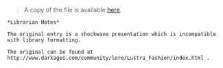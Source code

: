 >A copy of the file is available [here](../loures/Lore/images/fashion.dcr).


```
*Librarian Notes*

The original entry is a shockwave presentation which is incompatible with library formatting.  

The original can be found at http://www.darkages.com/community/lore/Lustra_Fashion/index.html .
```
